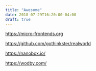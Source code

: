 ```yaml
---
title: "Awesome"
date: 2018-07-29T16:20:00-04:00
draft: true
---
```




https://micro-frontends.org



https://github.com/gothinkster/realworld



https://nanobox.io/



https://wodby.com/






